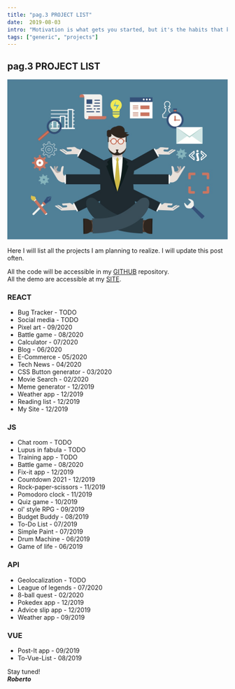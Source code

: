 ```yaml
---
title: "pag.3 PROJECT LIST"
date:  2019-08-03
intro: "Motivation is what gets you started, but it's the habits that keep you going. ~ Jim Rohn"
tags: ["generic", "projects"]
---
```

## pag.3 PROJECT LIST

![build](../images/blogbuild.jpg)

Here I will list all the projects I am planning to realize. I will update this post often.

All the code will be accessible in my [GITHUB](https://github.com/RobertoCastelli) repository.\
All the demo are accessible at my [SITE](https://robertocastelliteal.dev).

### REACT

- Bug Tracker - TODO
- Social media - TODO
- Pixel art - 09/2020
- Battle game - 08/2020
- Calculator - 07/2020
- Blog - 06/2020
- E-Commerce - 05/2020
- Tech News - 04/2020
- CSS Button generator - 03/2020
- Movie Search - 02/2020
- Meme generator - 12/2019
- Weather app - 12/2019
- Reading list - 12/2019
- My Site - 12/2019

### JS

- Chat room - TODO
- Lupus in fabula - TODO
- Training app - TODO
- Battle game - 08/2020
- Fix-it app - 12/2019
- Countdown 2021 - 12/2019
- Rock-paper-scissors - 11/2019
- Pomodoro clock - 11/2019
- Quiz game - 10/2019
- ol' style RPG - 09/2019
- Budget Buddy - 08/2019
- To-Do List - 07/2019
- Simple Paint - 07/2019
- Drum Machine - 06/2019
- Game of life - 06/2019

### API

- Geolocalization - TODO
- League of legends - 07/2020
- 8-ball quest - 02/2020
- Pokedex app - 12/2019
- Advice slip app - 12/2019
- Weather app - 09/2019

### VUE

- Post-It app - 09/2019
- To-Vue-List - 08/2019

Stay tuned!  
***Roberto***
